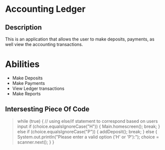 # Accounting Ledger
## Description
This is an application that allows the user to make deposits, payments, as well view the accounting transactions.
# Abilities
- Make Deposits
- Make Payments
- View Ledger transactions
- Make Reports

## Intersesting Piece Of Code
> while (true) { // using else/if statement to correspond based on users input
if (choice.equalsIgnoreCase("H")) {
Main.homescreen();
break;
} else if (choice.equalsIgnoreCase("P")) {
addDeposit();
break;
} else {
System.out.println("Please enter a valid option ('H' or 'P'):");
choice = scanner.next();
}
}